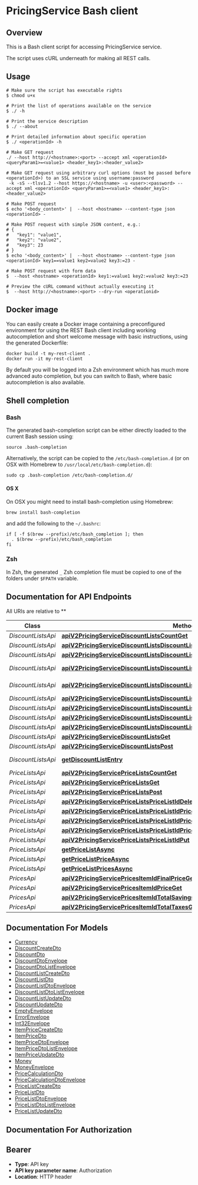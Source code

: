 # PricingService Bash client

## Overview

This is a Bash client script for accessing PricingService service.

The script uses cURL underneath for making all REST calls.

## Usage

```shell
# Make sure the script has executable rights
$ chmod u+x 

# Print the list of operations available on the service
$ ./ -h

# Print the service description
$ ./ --about

# Print detailed information about specific operation
$ ./ <operationId> -h

# Make GET request
./ --host http://<hostname>:<port> --accept xml <operationId> <queryParam1>=<value1> <header_key1>:<header_value2>

# Make GET request using arbitrary curl options (must be passed before <operationId>) to an SSL service using username:password
 -k -sS --tlsv1.2 --host https://<hostname> -u <user>:<password> --accept xml <operationId> <queryParam1>=<value1> <header_key1>:<header_value2>

# Make POST request
$ echo '<body_content>' |  --host <hostname> --content-type json <operationId> -

# Make POST request with simple JSON content, e.g.:
# {
#   "key1": "value1",
#   "key2": "value2",
#   "key3": 23
# }
$ echo '<body_content>' |  --host <hostname> --content-type json <operationId> key1==value1 key2=value2 key3:=23 -

# Make POST request with form data
$  --host <hostname> <operationId> key1:=value1 key2:=value2 key3:=23

# Preview the cURL command without actually executing it
$  --host http://<hostname>:<port> --dry-run <operationid>

```

## Docker image

You can easily create a Docker image containing a preconfigured environment
for using the REST Bash client including working autocompletion and short
welcome message with basic instructions, using the generated Dockerfile:

```shell
docker build -t my-rest-client .
docker run -it my-rest-client
```

By default you will be logged into a Zsh environment which has much more
advanced auto completion, but you can switch to Bash, where basic autocompletion
is also available.

## Shell completion

### Bash

The generated bash-completion script can be either directly loaded to the current Bash session using:

```shell
source .bash-completion
```

Alternatively, the script can be copied to the `/etc/bash-completion.d` (or on OSX with Homebrew to `/usr/local/etc/bash-completion.d`):

```shell
sudo cp .bash-completion /etc/bash-completion.d/
```

#### OS X

On OSX you might need to install bash-completion using Homebrew:

```shell
brew install bash-completion
```

and add the following to the `~/.bashrc`:

```shell
if [ -f $(brew --prefix)/etc/bash_completion ]; then
  . $(brew --prefix)/etc/bash_completion
fi
```

### Zsh

In Zsh, the generated `_` Zsh completion file must be copied to one of the folders under `$FPATH` variable.

## Documentation for API Endpoints

All URIs are relative to **

Class | Method | HTTP request | Description
------------ | ------------- | ------------- | -------------
*DiscountListsApi* | [**apiV2PricingServiceDiscountListsCountGet**](docs/DiscountListsApi.md#apiv2pricingservicediscountlistscountget) | **GET** /api/v2/PricingService/DiscountLists/Count | 
*DiscountListsApi* | [**apiV2PricingServiceDiscountListsDiscountListIdDelete**](docs/DiscountListsApi.md#apiv2pricingservicediscountlistsdiscountlistiddelete) | **DELETE** /api/v2/PricingService/DiscountLists/{discountListId} | 
*DiscountListsApi* | [**apiV2PricingServiceDiscountListsDiscountListIdDiscountsCountGet**](docs/DiscountListsApi.md#apiv2pricingservicediscountlistsdiscountlistiddiscountscountget) | **GET** /api/v2/PricingService/DiscountLists/{discountListId}/Discounts/Count | 
*DiscountListsApi* | [**apiV2PricingServiceDiscountListsDiscountListIdDiscountsDiscountListEntryIdDelete**](docs/DiscountListsApi.md#apiv2pricingservicediscountlistsdiscountlistiddiscountsdiscountlistentryiddelete) | **DELETE** /api/v2/PricingService/DiscountLists/{discountListId}/Discounts/{discountListEntryId} | 
*DiscountListsApi* | [**apiV2PricingServiceDiscountListsDiscountListIdDiscountsDiscountListEntryIdPut**](docs/DiscountListsApi.md#apiv2pricingservicediscountlistsdiscountlistiddiscountsdiscountlistentryidput) | **PUT** /api/v2/PricingService/DiscountLists/{discountListId}/Discounts/{discountListEntryId} | 
*DiscountListsApi* | [**apiV2PricingServiceDiscountListsDiscountListIdDiscountsGet**](docs/DiscountListsApi.md#apiv2pricingservicediscountlistsdiscountlistiddiscountsget) | **GET** /api/v2/PricingService/DiscountLists/{discountListId}/Discounts | 
*DiscountListsApi* | [**apiV2PricingServiceDiscountListsDiscountListIdDiscountsPost**](docs/DiscountListsApi.md#apiv2pricingservicediscountlistsdiscountlistiddiscountspost) | **POST** /api/v2/PricingService/DiscountLists/{discountListId}/Discounts | 
*DiscountListsApi* | [**apiV2PricingServiceDiscountListsDiscountListIdGet**](docs/DiscountListsApi.md#apiv2pricingservicediscountlistsdiscountlistidget) | **GET** /api/v2/PricingService/DiscountLists/{discountListId} | 
*DiscountListsApi* | [**apiV2PricingServiceDiscountListsDiscountListIdPut**](docs/DiscountListsApi.md#apiv2pricingservicediscountlistsdiscountlistidput) | **PUT** /api/v2/PricingService/DiscountLists/{discountListId} | 
*DiscountListsApi* | [**apiV2PricingServiceDiscountListsGet**](docs/DiscountListsApi.md#apiv2pricingservicediscountlistsget) | **GET** /api/v2/PricingService/DiscountLists | 
*DiscountListsApi* | [**apiV2PricingServiceDiscountListsPost**](docs/DiscountListsApi.md#apiv2pricingservicediscountlistspost) | **POST** /api/v2/PricingService/DiscountLists | 
*DiscountListsApi* | [**getDiscountListEntry**](docs/DiscountListsApi.md#getdiscountlistentry) | **GET** /api/v2/PricingService/DiscountLists/{discountListId}/Discounts/{discountListEntryId} | 
*PriceListsApi* | [**apiV2PricingServicePriceListsCountGet**](docs/PriceListsApi.md#apiv2pricingservicepricelistscountget) | **GET** /api/v2/PricingService/PriceLists/Count | 
*PriceListsApi* | [**apiV2PricingServicePriceListsGet**](docs/PriceListsApi.md#apiv2pricingservicepricelistsget) | **GET** /api/v2/PricingService/PriceLists | 
*PriceListsApi* | [**apiV2PricingServicePriceListsPost**](docs/PriceListsApi.md#apiv2pricingservicepricelistspost) | **POST** /api/v2/PricingService/PriceLists | 
*PriceListsApi* | [**apiV2PricingServicePriceListsPriceListIdDelete**](docs/PriceListsApi.md#apiv2pricingservicepricelistspricelistiddelete) | **DELETE** /api/v2/PricingService/PriceLists/{priceListId} | 
*PriceListsApi* | [**apiV2PricingServicePriceListsPriceListIdPricesPost**](docs/PriceListsApi.md#apiv2pricingservicepricelistspricelistidpricespost) | **POST** /api/v2/PricingService/PriceLists/{priceListId}/Prices | 
*PriceListsApi* | [**apiV2PricingServicePriceListsPriceListIdPricesPriceIdDelete**](docs/PriceListsApi.md#apiv2pricingservicepricelistspricelistidpricespriceiddelete) | **DELETE** /api/v2/PricingService/PriceLists/{priceListId}/Prices/{priceId} | 
*PriceListsApi* | [**apiV2PricingServicePriceListsPriceListIdPricesPriceIdPut**](docs/PriceListsApi.md#apiv2pricingservicepricelistspricelistidpricespriceidput) | **PUT** /api/v2/PricingService/PriceLists/{priceListId}/Prices/{priceId} | 
*PriceListsApi* | [**apiV2PricingServicePriceListsPriceListIdPut**](docs/PriceListsApi.md#apiv2pricingservicepricelistspricelistidput) | **PUT** /api/v2/PricingService/PriceLists/{priceListId} | 
*PriceListsApi* | [**getPriceListAsync**](docs/PriceListsApi.md#getpricelistasync) | **GET** /api/v2/PricingService/PriceLists/{priceListId} | 
*PriceListsApi* | [**getPriceListPriceAsync**](docs/PriceListsApi.md#getpricelistpriceasync) | **GET** /api/v2/PricingService/PriceLists/{priceListId}/Prices/{priceId} | 
*PriceListsApi* | [**getPriceListPricesAsync**](docs/PriceListsApi.md#getpricelistpricesasync) | **GET** /api/v2/PricingService/PriceLists/{priceListId}/Prices | 
*PricesApi* | [**apiV2PricingServicePricesItemIdFinalPriceGet**](docs/PricesApi.md#apiv2pricingservicepricesitemidfinalpriceget) | **GET** /api/v2/PricingService/Prices/{itemId}/FinalPrice | 
*PricesApi* | [**apiV2PricingServicePricesItemIdPriceGet**](docs/PricesApi.md#apiv2pricingservicepricesitemidpriceget) | **GET** /api/v2/PricingService/Prices/{itemId}/Price | 
*PricesApi* | [**apiV2PricingServicePricesItemIdTotalSavingsGet**](docs/PricesApi.md#apiv2pricingservicepricesitemidtotalsavingsget) | **GET** /api/v2/PricingService/Prices/{itemId}/TotalSavings | 
*PricesApi* | [**apiV2PricingServicePricesItemIdTotalTaxesGet**](docs/PricesApi.md#apiv2pricingservicepricesitemidtotaltaxesget) | **GET** /api/v2/PricingService/Prices/{itemId}/TotalTaxes | 


## Documentation For Models

 - [Currency](docs/Currency.md)
 - [DiscountCreateDto](docs/DiscountCreateDto.md)
 - [DiscountDto](docs/DiscountDto.md)
 - [DiscountDtoEnvelope](docs/DiscountDtoEnvelope.md)
 - [DiscountDtoListEnvelope](docs/DiscountDtoListEnvelope.md)
 - [DiscountListCreateDto](docs/DiscountListCreateDto.md)
 - [DiscountListDto](docs/DiscountListDto.md)
 - [DiscountListDtoEnvelope](docs/DiscountListDtoEnvelope.md)
 - [DiscountListDtoListEnvelope](docs/DiscountListDtoListEnvelope.md)
 - [DiscountListUpdateDto](docs/DiscountListUpdateDto.md)
 - [DiscountUpdateDto](docs/DiscountUpdateDto.md)
 - [EmptyEnvelope](docs/EmptyEnvelope.md)
 - [ErrorEnvelope](docs/ErrorEnvelope.md)
 - [Int32Envelope](docs/Int32Envelope.md)
 - [ItemPriceCreateDto](docs/ItemPriceCreateDto.md)
 - [ItemPriceDto](docs/ItemPriceDto.md)
 - [ItemPriceDtoEnvelope](docs/ItemPriceDtoEnvelope.md)
 - [ItemPriceDtoListEnvelope](docs/ItemPriceDtoListEnvelope.md)
 - [ItemPriceUpdateDto](docs/ItemPriceUpdateDto.md)
 - [Money](docs/Money.md)
 - [MoneyEnvelope](docs/MoneyEnvelope.md)
 - [PriceCalculationDto](docs/PriceCalculationDto.md)
 - [PriceCalculationDtoEnvelope](docs/PriceCalculationDtoEnvelope.md)
 - [PriceListCreateDto](docs/PriceListCreateDto.md)
 - [PriceListDto](docs/PriceListDto.md)
 - [PriceListDtoEnvelope](docs/PriceListDtoEnvelope.md)
 - [PriceListDtoListEnvelope](docs/PriceListDtoListEnvelope.md)
 - [PriceListUpdateDto](docs/PriceListUpdateDto.md)


## Documentation For Authorization


## Bearer


- **Type**: API key
- **API key parameter name**: Authorization
- **Location**: HTTP header

